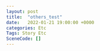 ```yaml
---
layout: post
title:  "others_test"
date:   2022-01-21 19:00:00 +0000
categories: Etc
Tags: Story Etc
SceneCode: []
---
```

